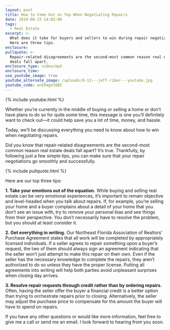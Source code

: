 ```yaml
---
layout: post
title: How to Come Out on Top When Negotiating Repairs
date: 2019-08-15 14:02:00
tags:
  - Real Estate
excerpt: >-
  What does it take for buyers and sellers to win during repair negotiations?
  Here are three tips.
enclosure:
pullquote: >-
  Repair-related disagreements are the second-most common reason real estate
  deals fall apart.
enclosure_type: video/mp4
enclosure_time:
use_youtube_image: true
youtube_alternate_image: /uploads/8-13---jeff-riber---youtube.jpg
youtube_code: wnIHagVz08I
---
```


{% include youtube.html %}

Whether you’re currently in the middle of buying or selling a home or don’t have plans to do so for quite some time, this message is one you’ll definitely want to check out—it could help save you a lot of time, money, and hassle.&nbsp;

Today, we’ll be discussing everything you need to know about how to win when negotiating repairs.&nbsp;

Did you know that repair-related disagreements are the second-most common reason real estate deals fall apart? It’s true. Thankfully, by following just a few simple tips, you can make sure that your repair negotiations go smoothly and successfully.

{% include pullquote.html %}

Here are our top three tips:&nbsp;

**1\. Take your emotions out of the equation.** While buying and selling real estate can be very emotional experiences, it’s important to remain objective and level-headed when you talk about repairs. If, for example, you’re selling your home and a buyer complains about a detail of your home that you don’t see an issue with, try to remove your personal bias and see things from their perspective. You don’t necessarily have to resolve the problem, but you should at least consider it.&nbsp;

**2\. Get everything in writing.** Our Northeast Florida Association of Realtors’ Purchase Agreement states that all work will be completed by appropriately licensed individuals. If a seller agrees to repair something upon a buyer’s request, the two of them should always sign an agreement indicating that the seller won’t just attempt to make this repair on their own. Even if the seller has the necessary knowledge to complete the repairs, they aren’t authorized to do so unless they have the proper license. Putting all agreements into writing will help both parties avoid unpleasant surprises when closing day arrives.&nbsp;

**3\. Resolve repair requests through credit rather than by ordering repairs.** Often, having the seller offer the buyer a financial credit is a better option than trying to orchestrate repairs prior to closing. Alternatively, the seller may adjust the purchase price to compensate for the amount the buyer will have to spend on repairs.&nbsp;

If you have any other questions or would like more information, feel free to give me a call or send me an email. I look forward to hearing from you soon.